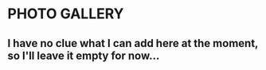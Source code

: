 # PHOTO GALLERY

## I have no clue what I can add here at the moment, so I'll leave it empty for now...
